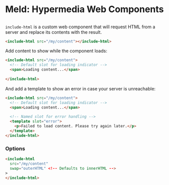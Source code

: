 # Meld: Hypermedia Web Components


## <include-html>

`include-html` is a custom web component that will request HTML from a server and replace its contents with the result.

```html
<include-html src="/my/content"></include-html>
```

Add content to show while the component loads:

```html
<include-html src="/my/content">
  <!-- Default slot for loading indicator -->
  <span>Loading content...</span>
  
</include-html>
```

And add a template to show an error in case your server is unreachable:

```html
<include-html src="/my/content">
  <!-- Default slot for loading indicator -->
  <span>Loading content...</span>
  
  <!-- Named slot for error handling -->
  <template slot="error">
    <p>Failed to load content. Please try again later.</p>
  </template>
</include-html>
```

### Options

```html
<include-html
  src="/my/content"
  swap="outerHTML" <!-- Defaults to innerHTML -->
>
</include-html>
```
